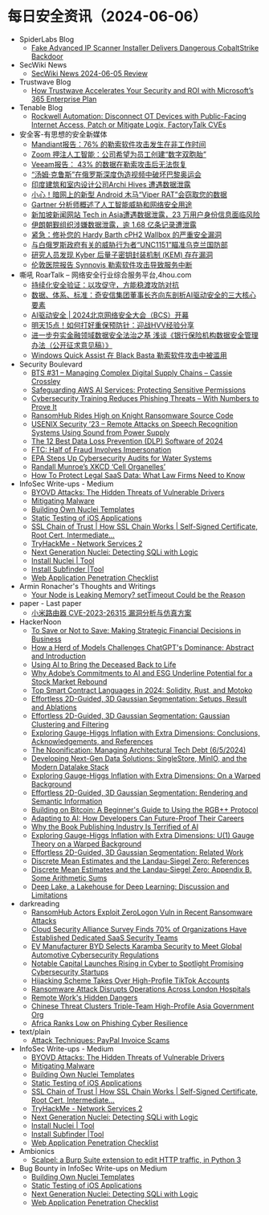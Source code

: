 # 每日安全资讯（2024-06-06）

- SpiderLabs Blog
  - [Fake Advanced IP Scanner Installer Delivers Dangerous CobaltStrike Backdoor](https://www.trustwave.com/en-us/resources/blogs/spiderlabs-blog/fake-advanced-ip-scanner-installer-delivers-dangerous-cobaltstrike-backdoor/)
- SecWiki News
  - [SecWiki News 2024-06-05 Review](http://www.sec-wiki.com/?2024-06-05)
- Trustwave Blog
  - [How Trustwave Accelerates Your Security and ROI with Microsoft’s 365 Enterprise Plan](https://www.trustwave.com/en-us/resources/blogs/trustwave-blog/how-trustwave-accelerates-your-security-and-roi-with-microsofts-365-enterprise-plan/)
- Tenable Blog
  - [Rockwell Automation: Disconnect OT Devices with Public-Facing Internet Access, Patch or Mitigate Logix, FactoryTalk CVEs](https://www.tenable.com/blog/rockwell-automation-disconnect-ot-devices-with-public-facing-internet-access-patch-or-mitigate)
- 安全客-有思想的安全新媒体
  - [Mandiant报告：76% 的勒索软件攻击发生在非工作时间](https://www.anquanke.com/post/id/297093)
  - [Zoom 押注人工智能：公司希望为员工创建“数字双胞胎”](https://www.anquanke.com/post/id/297090)
  - [Veeam报告： 43% 的数据在勒索攻击后无法恢复](https://www.anquanke.com/post/id/297088)
  - [“汤姆·克鲁斯”在俄罗斯深度伪造视频中破坏巴黎奥运会](https://www.anquanke.com/post/id/297085)
  - [印度建筑和室内设计公司Archi Hives 遭遇数据泄露](https://www.anquanke.com/post/id/297083)
  - [小心！暗网上的新型 Android 木马“Viper RAT”会窃取您的数据](https://www.anquanke.com/post/id/297080)
  - [Gartner 分析师概述了人工智能威胁和网络安全用途](https://www.anquanke.com/post/id/297078)
  - [新加坡新闻网站 Tech in Asia遭遇数据泄露，23 万用户身份信息面临风险](https://www.anquanke.com/post/id/297075)
  - [伊朗朝觐组织涉嫌数据泄露，逾 1.68 亿条记录遭泄露](https://www.anquanke.com/post/id/297072)
  - [紧急：修补您的 Hardy Barth cPH2 Wallbox 的严重安全漏洞](https://www.anquanke.com/post/id/297070)
  - [与白俄罗斯政府有关的威胁行为者“UNC1151”瞄准乌克兰国防部](https://www.anquanke.com/post/id/297067)
  - [研究人员发现 Kyber 后量子密钥封装机制 (KEM) 存在漏洞](https://www.anquanke.com/post/id/297064)
  - [伦敦医院报告 Synnovis 勒索软件攻击导致服务中断](https://www.anquanke.com/post/id/297061)
- 嘶吼 RoarTalk – 网络安全行业综合服务平台,4hou.com
  - [持续化安全验证：以攻促守，方能稳渡攻防对抗](https://www.4hou.com/posts/z42Z)
  - [数据、体系、标准：奇安信集团董事长齐向东剖析AI驱动安全的三大核心要素](https://www.4hou.com/posts/yA1E)
  - [AI驱动安全 | 2024北京网络安全大会（BCS）开幕](https://www.4hou.com/posts/xzZ3)
  - [明天15点！如何打好重保预防针：迎战HVV经验分享](https://www.4hou.com/posts/wyY1)
  - [进一步夯实金融领域数据安全法治之基 浅谈《银行保险机构数据安全管理办法（公开征求意见稿）》](https://www.4hou.com/posts/vxX0)
  - [Windows Quick Assist 在 Black Basta 勒索软件攻击中被滥用](https://www.4hou.com/posts/jgyP)
- Security Boulevard
  - [BTS #31 – Managing Complex Digital Supply Chains – Cassie Crossley](https://securityboulevard.com/2024/06/bts-31-managing-complex-digital-supply-chains-cassie-crossley/)
  - [Safeguarding AWS AI Services: Protecting Sensitive Permissions](https://securityboulevard.com/2024/06/safeguarding-aws-ai-services-protecting-sensitive-permissions/)
  - [Cybersecurity Training Reduces Phishing Threats – With Numbers to Prove It](https://securityboulevard.com/2024/06/cybersecurity-training-reduces-phishing-threats-with-numbers-to-prove-it/)
  - [RansomHub Rides High on Knight Ransomware Source Code](https://securityboulevard.com/2024/06/ransomhub-rides-high-on-knight-ransomware-source-code/)
  - [USENIX Security ’23 – Remote Attacks on Speech Recognition Systems Using Sound from Power Supply](https://securityboulevard.com/2024/06/usenix-security-23-remote-attacks-on-speech-recognition-systems-using-sound-from-power-supply/)
  - [The 12 Best Data Loss Prevention (DLP) Software of 2024](https://securityboulevard.com/2024/06/the-12-best-data-loss-prevention-dlp-software-of-2024/)
  - [FTC: Half of Fraud Involves Impersonation](https://securityboulevard.com/2024/06/ftc-half-of-fraud-involves-impersonation/)
  - [EPA Steps Up Cybersecurity Audits for Water Systems](https://securityboulevard.com/2024/06/epa-steps-up-cybersecurity-audits-for-water-systems/)
  - [Randall Munroe’s XKCD ‘Cell Organelles’](https://securityboulevard.com/2024/06/randall-munroes-xkcd-cell-organelles/)
  - [How To Protect Legal SaaS Data: What Law Firms Need to Know](https://securityboulevard.com/2024/06/how-to-protect-legal-saas-data-what-law-firms-need-to-know/)
- InfoSec Write-ups - Medium
  - [BYOVD Attacks: The Hidden Threats of Vulnerable Drivers](https://infosecwriteups.com/byovd-attacks-the-hidden-threats-of-vulnerable-drivers-d1aebe9b552e?source=rss----7b722bfd1b8d---4)
  - [Mitigating Malware](https://infosecwriteups.com/mitigating-malware-923d6dfad0a8?source=rss----7b722bfd1b8d---4)
  - [Building Own Nuclei Templates](https://infosecwriteups.com/building-own-nuclei-templates-c0e45ea7aac7?source=rss----7b722bfd1b8d---4)
  - [Static Testing of iOS Applications](https://infosecwriteups.com/static-testing-of-ios-applications-cb09bd8f2927?source=rss----7b722bfd1b8d---4)
  - [SSL Chain of Trust | How SSL Chain Works | Self-Signed Certificate, Root Cert, Intermediate…](https://infosecwriteups.com/ssl-chain-of-trust-how-ssl-chain-works-self-signed-certificate-root-cert-intermediate-6c77a8b715fa?source=rss----7b722bfd1b8d---4)
  - [TryHackMe - Network Services 2](https://infosecwriteups.com/tryhackme-network-services-2-28f4baaa2a09?source=rss----7b722bfd1b8d---4)
  - [Next Generation Nuclei: Detecting SQLi with Logic](https://infosecwriteups.com/next-generation-nuclei-detecting-sqli-with-logic-05549c34885b?source=rss----7b722bfd1b8d---4)
  - [Install Nuclei | Tool](https://infosecwriteups.com/install-nuclei-tool-b1adfc5e657c?source=rss----7b722bfd1b8d---4)
  - [Install Subfinder |Tool](https://infosecwriteups.com/install-subfinder-tool-cd7f4eaadff4?source=rss----7b722bfd1b8d---4)
  - [Web Application Penetration Checklist](https://infosecwriteups.com/web-application-penetration-checklist-fdb34c466975?source=rss----7b722bfd1b8d---4)
- Armin Ronacher's Thoughts and Writings
  - [Your Node is Leaking Memory? setTimeout Could be the Reason](http://lucumr.pocoo.org/2024/6/5/node-timeout)
- paper - Last paper
  - [小米路由器 CVE-2023-26315 漏洞分析与仿真方案](https://paper.seebug.org/3174/)
- HackerNoon
  - [To Save or Not to Save: Making Strategic Financial Decisions in Business](https://hackernoon.com/to-save-or-not-to-save-making-strategic-financial-decisions-in-business?source=rss)
  - [How a Herd of Models Challenges ChatGPT's Dominance: Abstract and Introduction](https://hackernoon.com/how-a-herd-of-models-challenges-chatgpts-dominance-abstract-and-introduction?source=rss)
  - [Using AI to Bring the Deceased Back to Life](https://hackernoon.com/using-ai-to-bring-the-deceased-back-to-life?source=rss)
  - [Why Adobe’s Commitments to AI and ESG Underline Potential for a Stock Market Rebound](https://hackernoon.com/why-adobes-commitments-to-ai-and-esg-underline-potential-for-a-stock-market-rebound?source=rss)
  - [Top Smart Contract Languages in 2024: Solidity, Rust, and Motoko](https://hackernoon.com/top-smart-contract-languages-in-2024-solidity-rust-and-motoko?source=rss)
  - [Effortless 2D-Guided, 3D Gaussian Segmentation: Setups, Result and Ablations](https://hackernoon.com/effortless-2d-guided-3d-gaussian-segmentation-setups-result-and-ablations?source=rss)
  - [Effortless 2D-Guided, 3D Gaussian Segmentation: Gaussian Clustering and Filtering](https://hackernoon.com/effortless-2d-guided-3d-gaussian-segmentation-gaussian-clustering-and-filtering?source=rss)
  - [Exploring Gauge-Higgs Inflation with Extra Dimensions: Conclusions, Acknowledgements, and References](https://hackernoon.com/exploring-gauge-higgs-inflation-with-extra-dimensions-conclusions-acknowledgements-and-references?source=rss)
  - [The Noonification: Managing Architectural Tech Debt (6/5/2024)](https://hackernoon.com/6-5-2024-noonification?source=rss)
  - [Developing Next-Gen Data Solutions: SingleStore, MinIO, and the Modern Datalake Stack](https://hackernoon.com/developing-next-gen-data-solutions-singlestore-minio-and-the-modern-datalake-stack?source=rss)
  - [Exploring Gauge-Higgs Inflation with Extra Dimensions: On a Warped Background](https://hackernoon.com/exploring-gauge-higgs-inflation-with-extra-dimensions-on-a-warped-background?source=rss)
  - [Effortless 2D-Guided, 3D Gaussian Segmentation: Rendering and Semantic Information](https://hackernoon.com/effortless-2d-guided-3d-gaussian-segmentation-rendering-and-semantic-information?source=rss)
  - [Building on Bitcoin: A Beginner's Guide to Using the RGB++ Protocol](https://hackernoon.com/building-on-bitcoin-a-beginners-guide-to-using-the-rgb-protocol?source=rss)
  - [Adapting to AI: How Developers Can Future-Proof Their Careers](https://hackernoon.com/adapting-to-ai-how-developers-can-future-proof-their-careers?source=rss)
  - [Why the Book Publishing Industry Is Terrified of AI](https://hackernoon.com/why-the-book-publishing-industry-is-terrified-of-ai?source=rss)
  - [Exploring Gauge-Higgs Inflation with Extra Dimensions: U(1) Gauge Theory on a Warped Background](https://hackernoon.com/exploring-gauge-higgs-inflation-with-extra-dimensions-u1-gauge-theory-on-a-warped-background?source=rss)
  - [Effortless 2D-Guided, 3D Gaussian Segmentation: Related Work](https://hackernoon.com/effortless-2d-guided-3d-gaussian-segmentation-related-work?source=rss)
  - [Discrete Mean Estimates and the Landau-Siegel Zero: References](https://hackernoon.com/discrete-mean-estimates-and-the-landau-siegel-zero-references?source=rss)
  - [Discrete Mean Estimates and the Landau-Siegel Zero: Appendix B. Some Arithmetic Sums](https://hackernoon.com/discrete-mean-estimates-and-the-landau-siegel-zero-appendix-b-some-arithmetic-sums?source=rss)
  - [Deep Lake, a Lakehouse for Deep Learning: Discussion and Limitations](https://hackernoon.com/deep-lake-a-lakehouse-for-deep-learning-discussion-and-limitations?source=rss)
- darkreading
  - [RansomHub Actors Exploit ZeroLogon Vuln in Recent Ransomware Attacks](https://www.darkreading.com/cyberattacks-data-breaches/ransomhub-actors-exploit-zerologon-vuln-in-recent-ransomware-attacks)
  - [Cloud Security Alliance Survey Finds 70% of Organizations Have Established Dedicated SaaS Security Teams](https://www.darkreading.com/cloud-security/cloud-security-alliance-survey-finds-70-of-organizations-have-established-dedicated-saas-security-teams)
  - [EV Manufacturer BYD Selects Karamba Security to Meet Global Automotive Cybersecurity Regulations](https://www.darkreading.com/ics-ot-security/leading-ev-manufacturer-byd-selects-karamba-security-to-meet-global-automotive-cybersecurity-regulations)
  - [Notable Capital Launches Rising in Cyber to Spotlight Promising Cybersecurity Startups](https://www.darkreading.com/cybersecurity-operations/notable-capital-launches-rising-in-cyber-to-spotlight-promising-cybersecurity-startups)
  - [Hijacking Scheme Takes Over High-Profile TikTok Accounts](https://www.darkreading.com/cyberattacks-data-breaches/hijacking-scheme-takes-over-high-profile-tiktok-accounts)
  - [Ransomware Attack Disrupts Operations Across London Hospitals](https://www.darkreading.com/cyberattacks-data-breaches/synnovis-ransomware-attack-disrupts-operations-london-hospitals)
  - [Remote Work's Hidden Dangers](https://www.darkreading.com/endpoint-security/remote-works-hidden-dangers)
  - [Chinese Threat Clusters Triple-Team High-Profile Asia Government Org](https://www.darkreading.com/threat-intelligence/chinese-threat-clusters-triple-team-high-profile-asian-government-org)
  - [Africa Ranks Low on Phishing Cyber Resilience](https://www.darkreading.com/vulnerabilities-threats/africa-ranks-low-on-phishing-cyber-resilience)
- text/plain
  - [Attack Techniques: PayPal Invoice Scams](https://textslashplain.com/2024/06/05/attack-techniques-paypal-invoice-scams/)
- InfoSec Write-ups - Medium
  - [BYOVD Attacks: The Hidden Threats of Vulnerable Drivers](https://infosecwriteups.com/byovd-attacks-the-hidden-threats-of-vulnerable-drivers-d1aebe9b552e?source=rss----7b722bfd1b8d---4)
  - [Mitigating Malware](https://infosecwriteups.com/mitigating-malware-923d6dfad0a8?source=rss----7b722bfd1b8d---4)
  - [Building Own Nuclei Templates](https://infosecwriteups.com/building-own-nuclei-templates-c0e45ea7aac7?source=rss----7b722bfd1b8d---4)
  - [Static Testing of iOS Applications](https://infosecwriteups.com/static-testing-of-ios-applications-cb09bd8f2927?source=rss----7b722bfd1b8d---4)
  - [SSL Chain of Trust | How SSL Chain Works | Self-Signed Certificate, Root Cert, Intermediate…](https://infosecwriteups.com/ssl-chain-of-trust-how-ssl-chain-works-self-signed-certificate-root-cert-intermediate-6c77a8b715fa?source=rss----7b722bfd1b8d---4)
  - [TryHackMe - Network Services 2](https://infosecwriteups.com/tryhackme-network-services-2-28f4baaa2a09?source=rss----7b722bfd1b8d---4)
  - [Next Generation Nuclei: Detecting SQLi with Logic](https://infosecwriteups.com/next-generation-nuclei-detecting-sqli-with-logic-05549c34885b?source=rss----7b722bfd1b8d---4)
  - [Install Nuclei | Tool](https://infosecwriteups.com/install-nuclei-tool-b1adfc5e657c?source=rss----7b722bfd1b8d---4)
  - [Install Subfinder |Tool](https://infosecwriteups.com/install-subfinder-tool-cd7f4eaadff4?source=rss----7b722bfd1b8d---4)
  - [Web Application Penetration Checklist](https://infosecwriteups.com/web-application-penetration-checklist-fdb34c466975?source=rss----7b722bfd1b8d---4)
- Ambionics
  - [Scalpel: a Burp Suite extension to edit HTTP traffic, in Python 3](https://www.ambionics.io/blog/scalpel.html)
- Bug Bounty in InfoSec Write-ups on Medium
  - [Building Own Nuclei Templates](https://infosecwriteups.com/building-own-nuclei-templates-c0e45ea7aac7?source=rss----7b722bfd1b8d--bug_bounty)
  - [Static Testing of iOS Applications](https://infosecwriteups.com/static-testing-of-ios-applications-cb09bd8f2927?source=rss----7b722bfd1b8d--bug_bounty)
  - [Next Generation Nuclei: Detecting SQLi with Logic](https://infosecwriteups.com/next-generation-nuclei-detecting-sqli-with-logic-05549c34885b?source=rss----7b722bfd1b8d--bug_bounty)
  - [Web Application Penetration Checklist](https://infosecwriteups.com/web-application-penetration-checklist-fdb34c466975?source=rss----7b722bfd1b8d--bug_bounty)
